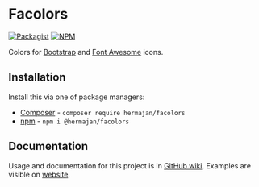 # Facolors
[![Packagist](https://img.shields.io/packagist/v/hermajan/facolors.svg)](https://packagist.org/packages/hermajan/facolors)
[![NPM](https://img.shields.io/npm/v/@hermajan/facolors.svg)](https://www.npmjs.com/package/@hermajan/facolors)

Colors for [Bootstrap](https://icons.getbootstrap.com/) and [Font Awesome](https://fontawesome.com/) icons.

## Installation
Install this via one of package managers:
* [Composer](https://getcomposer.org) - `composer require hermajan/facolors`
* [npm](https://www.npmjs.com) - `npm i @hermajan/facolors`

## Documentation
Usage and documentation for this project is in [GitHub wiki](https://github.com/hermajan/facolors/wiki). Examples are visible on [website](https://hermajan.net/facolors).
